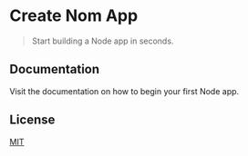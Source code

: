 # Create Nom App

> Start building a Node app in seconds.

## Documentation

Visit the documentation on how to begin your first Node app.

## License

[MIT](LICENSE)
